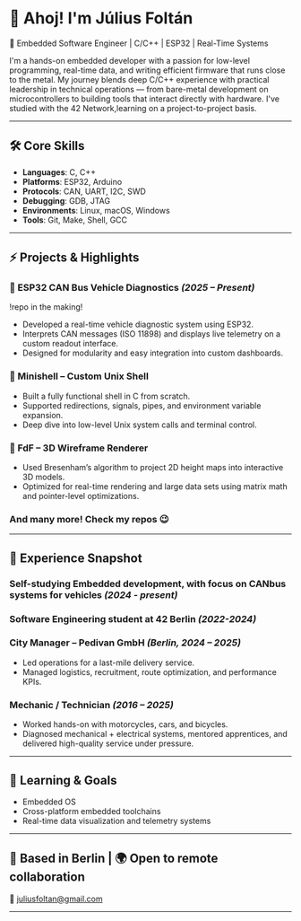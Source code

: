 # 👋 Ahoj! I'm Július Foltán

🔧 Embedded Software Engineer | C/C++ | ESP32 | Real-Time Systems

I'm a hands-on embedded developer with a passion for low-level programming, real-time data, and writing efficient firmware that runs close to the metal. My journey blends deep C/C++ experience with practical leadership in technical operations — from bare-metal development on microcontrollers to building tools that interact directly with hardware.
I've studied with the 42 Network,learning on a project-to-project basis.

---

## 🛠️ Core Skills

- **Languages**: C, C++
- **Platforms**: ESP32, Arduino
- **Protocols**: CAN, UART, I2C, SWD
- **Debugging**: GDB, JTAG
- **Environments**: Linux, macOS, Windows
- **Tools**: Git, Make, Shell, GCC

---

## ⚡ Projects & Highlights

### 🚗 ESP32 CAN Bus Vehicle Diagnostics *(2025 – Present)*
   !repo in the making! 
- Developed a real-time vehicle diagnostic system using ESP32.
- Interprets CAN messages (ISO 11898) and displays live telemetry on a custom readout interface.
- Designed for modularity and easy integration into custom dashboards.

### 🐚 Minishell – Custom Unix Shell
- Built a fully functional shell in C from scratch.
- Supported redirections, signals, pipes, and environment variable expansion.
- Deep dive into low-level Unix system calls and terminal control.

### 🌄 FdF – 3D Wireframe Renderer
- Used Bresenham’s algorithm to project 2D height maps into interactive 3D models.
- Optimized for real-time rendering and large data sets using matrix math and pointer-level optimizations.

###	And many more! Check my repos 😉 
---

## 👔 Experience Snapshot

### Self-studying Embedded development, with focus on CANbus systems for vehicles *(2024 - present)* 

### Software Engineering student at 42 Berlin *(2022-2024)*

### City Manager – Pedivan GmbH *(Berlin, 2024 – 2025)*
- Led operations for a last-mile delivery service.
- Managed logistics, recruitment, route optimization, and performance KPIs.

### Mechanic / Technician *(2016 – 2025)*
- Worked hands-on with motorcycles, cars, and bicycles.
- Diagnosed mechanical + electrical systems, mentored apprentices, and delivered high-quality service under pressure.

---

## 🎯 Learning & Goals

- Embedded OS
- Cross-platform embedded toolchains
- Real-time data visualization and telemetry systems

---

## 📍 Based in Berlin | 🌍 Open to remote collaboration  
📧 juliusfoltan@gmail.com

---